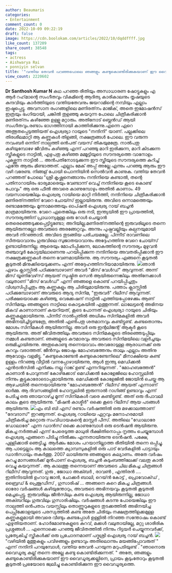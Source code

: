 ```yaml
---
author: Beaumaris
categories:
- Entertainment
comment_count: 0
date: 2022-10-09 09:22:19
draft: false
image: https://cdn.boolokam.com/articles/2022/10/dqddffff.jpg
like_count: 137209
share_count: 38548
tags:
- actress
- Aishwarya Rai
- ponniyin selvan
title: '"വന്തിയ തേവൻ പറഞ്ഞപോലെ ഞങ്ങളും കണ്ടുകൊണ്ടിരിക്കുകയാണ് ഈ വൈഡൂര്യക്കല്ലിനെ..."'
view_count: 2220602
---
```


**Dr Santhosh Kumar N** കഥ പറഞ്ഞ രീതിയും അസാധാരണ ഷോട്ടുകളും എ ആർ റഹ്‌മാന്റെ സംഗീതവും വികമിന്റെ ആദിത്യ കാരികാലനും തൃഷയുടെ കുന്ദവിയും കാർത്തിയുടെ വന്തിയതേവനും ജയറാമിന്റെ നമ്പിയും എല്ലാം ഇഷ്ടപ്പെട്ടു. അവസാന രംഗങ്ങളിലെ മണിരത്‌നം മാജിക്, അതെ ഇമോഷൻസ് ഇത്രയും ഭംഗിയായി, ചങ്കിൽ തുളഞ്ഞു കയറുന്ന പോലെ ചിത്രീകരിക്കാൻ മണിരത്‌നം കഴിഞ്ഞേ ഉള്ളൂ മറ്റാരും. അതിനോട് ബ്ലെൻഡ് ആയി സംഗീതവും.രണ്ടാം ഭാഗത്തിനായി കാത്തിരിക്കുന്നു.എന്നെ ഏറെ അത്ഭുതപ്പെടുത്തിയത് ഐശ്വര്യാ റായുടെ "നന്ദിനി" യാണ്. പല്ലക്കിലെ തിരശീലമാറ്റി ആ കണ്ണുകൾ തിളങ്ങി, നക്ഷത്രങ്ങൾ പോലെ. ഈ വരുന്ന നവംബർ ഒന്നിന് നാല്പത്തി ഒൻപത് വയസ് തികയുമത്രേ. നാൽപതു കഴിയുമ്പോഴേ ജീവിതം കഴിഞ്ഞു എന്ന് പറഞ്ഞു മാറി ഇരിക്കുന്ന, മാറി കിടക്കുന്ന സ്ത്രീകളുടെ നാട്ടിൽ, എഴുപതു കഴിഞ്ഞ മമ്മൂട്ടിയുടെ സൗന്ദര്യത്തെ വാനോളം പുകഴ്ത്തുന്ന നാട്ടിൽ ... അൻപതിനോടടുക്കുന്ന ഈ സ്ത്രീയുടെ സൗന്ദര്യത്തെ കുറിച്ച് എന്തേ ആരും മിണ്ടാത്തത്. എല്ലാം മേക് അപ്പ് അല്ലേ എന്നും പറഞ്ഞു ആരും ഈ വഴി വരേണ്ട. നിങ്ങള് പോയി പൊന്നിയിൻ സെൽവൻ കാണുക. വന്തിയ തേവൻ പറഞ്ഞത് പോലെ "ശ്രീ കൃഷ്ണനെങ്ങാനും നന്ദിനിയെ കണ്ടാൽ, തന്റെ പതിനാറായിരം ഭാര്യമാരെയും വേണ്ടാന്ന് വെച്ച് നന്ദിനിയെ കൂടെ കൊണ്ട് പോവും" ആ ഒരു ഫീൽ അവരെ കാണുമ്പോഴും അതിൽ കാണാം. 49 വയസായെങ്കിലും ഐശ്വര്യ റായിയെ മാറ്റി നിർത്തി, നന്ദിനിയെ ചിത്രീകരിക്കാൻ മണിരത്‌നത്തിന് വേറെ ചോയ്സ് ഇല്ലായിരുന്നു. അവിടെ ഒന്നാമത്തെയും രണ്ടാമത്തേയും മൂന്നാമത്തെയും ഓപ്ഷൻ ഐശ്വര്യ റായ് ബച്ചൻ മാത്രമായിരുന്നു. വേറെ ഏതെങ്കിലും ഒരു നടി, ഇന്ത്യയിൽ ഈ പ്രായത്തിൽ, സൗന്ദര്യത്തിന് പ്രാധാന്യമുള്ള ഒരു റോൾ ചെയ്യാൻ തെരെഞ്ഞെടുക്കപ്പെട്ടിട്ടുണ്ടോ; അറിയില്ല.മണിരത്‌നത്തിന്റെ ഇരുവരിലൂടെ തന്നെ ആയിരുന്നല്ലോ അവരുടെ അരങ്ങേറ്റവും. അന്നും പുഷ്പവല്ലിയും കല്പനയുമായി അവർ നിറഞ്ഞാടി. അവിടെ തുടങ്ങിയ പരിചയമല്ലേ. പിന്നീട് രാവണിലെ സീതയാവാനും ഗുരുവിലെ സുജാതയാവാനും അദ്ദേഹത്തിനു വേറെ ചോയ്സ് ഉണ്ടായിരുന്നില്ല. ആരെയും മോഹിപ്പിക്കുന്ന, ലോകത്തിന്റെ സൗന്ദര്യം മുഴുവൻ തഞ്ചാവൂർ കോട്ടയിലാണെന്നു പറയിപ്പിക്കുന്ന നന്ദിനിയെ അവതരിപ്പിക്കാൻ ഈ നക്ഷത്രക്കണ്ണുകൾ തന്നെ വേണമായിരുന്നു. ആ സൗന്ദര്യം എങ്ങനെ കൂടുതൽ കൂടുതൽ മിനുക്കിയെടുക്കണം എന്ന് അദ്ദേഹത്തിനറിയാമായിരുന്നു. ![](https://cdn.boolokam.com/articles/2022/10/dqddffff.jpg)ഞാൻ ഏഴാം ക്ലാസ്സിൽ പഠിക്കുമ്പോഴാണ് അവർ "മിസ് വേൾഡ്" ആവുന്നത്. അന്ന് മിസ് യൂണിവേഴ്‌സ് ആയത് സുഷ്മിത സെൻ ആയിരുന്നെങ്കിലും അതിനേക്കാൾ വലുതാണ് "മിസ് വേൾഡ്" എന്ന് ഞങ്ങളെ കൊണ്ട് പറയിപ്പിച്ചതും വിശ്വസിപ്പിച്ചതും ആ കണ്ണുകളും ആ ചിരിയുമായിരുന്നു. പത്താം ക്ലാസ്സിൽ പഠിക്കുമ്പോഴാണ് അവരുടെ ആദ്യ സിനിമ, "ഇരുവർ" റിലീസ് ആവുന്നത്. പരീക്ഷയൊക്കെ കഴിഞ്ഞു, വെക്കേഷന് നാട്ടിൽ എത്തിയപ്പോഴേക്കും ആണ് സിനിമയും ഞങ്ങളുടെ നാട്ടിലെ കൊട്ടകയിൽ എത്തുന്നത്. ലാലേട്ടന്റെ അഭിനയ മികവ് കാണാനാണ് കയറിയത്, കൂടെ പോന്നത് ഐശ്വര്യാ റായുടെ ചിരിയും കണ്ണുകളുമായിരുന്നു. പിന്നീട് നാൽപ്പതിൽ അധികം സിനിമകളിൽ അവർ അഭിനയിച്ചിട്ടുണ്ടത്രേ, അതിൽ എൺപതു ശതമാനവും കണ്ടിട്ടുണ്ട്. കണ്ടതൊന്നും മോശം സിനിമകൾ ആയിരുന്നില്ല. അവർ ഒരു ഇന്റലിജന്റ് ആക്ടർ കൂടെ ആയിരുന്നു. അത് ജീവിതത്തിലും അവരുടെ സിനിമകളുടെ തിരഞ്ഞെടുപ്പിലും നമ്മൾ കണ്ടതാണ്. ഞങ്ങളുടെ കൗമാരവും അവരുടെ സിനിമയിലെ വളർച്ചയും ഒരുമിച്ചായിരുന്നു. അതുകൊണ്ടു തന്നെയാവാം അവരോടുള്ള ആരാധനക്ക് ഒരു കുറവും വരാത്തത്. ജീൻസും ജോഷും മോഹബത്തേനും താലും എല്ലാം അതിനു ആവോളം വളമിട്ടു. "കണ്ടുകൊണ്ടേൻ കണ്ടുകൊണ്ടേനിലെ" മീനാക്ഷിയെ കണ്ട് ഉള്ളം നിറഞ്ഞു വീട്ടിൽ വന്നപ്പോഴായിരുന്നു, ആൾ ഇന്ത്യ മെഡിക്കൽ എൻട്രൻസിൽ എനിക്കും നല്ല റാങ്ക് ഉണ്ട് എന്നറിയുന്നത് . "മോഹബത്തേൻ" കാണാൻ പോവുന്നത് കോഴിക്കോട് മെഡിക്കൽ കോളേജിലെ ഹോസ്റ്റലിൽ നിന്നും കൂട്ടുകാരോടൊപ്പമായിരുന്നു. മെഡിക്കൽ കോളേജിൽ ജോയിൻ ചെയ്ത ആ ആഴചയിൽ തന്നെയായിരുന്നു "മോഹബത്തേൻ" റിലീസ് ആയത് എന്നാണ് ഓർമ്മ. ആ ദിവസങ്ങളിൽ ഹോസ്റ്റലിൽ ഇരുന്നാൽ റാഗിങ്ങ് ഉണ്ടാവും എന്ന് പേടിച്ചു ഒരു ഞായറാഴ്ച്ച മൂന്ന് സിനിമകൾ വരെ കണ്ടിട്ടുണ്ട്. അത് ഒരു ദീപാവലി കാലം കൂടെ ആയിരുന്നു. "മിഷൻ കാശ്മീർ" ഒക്കെ കൂടെ റിലീസ് ആയ പടങ്ങൾ ആയിരുന്നു. ![](https://cdn.boolokam.com/articles/2022/10/vssvvv.jpg)എം ബി ബി എസ് രണ്ടാം വർഷത്തിൽ ഒരു മഴക്കാലത്താണ് "ദേവദാസ്" ഇറങ്ങുന്നത്. ഐശ്വര്യ റായിയെ ഏറ്റവും മനോഹരമായി ചിത്രീകരിച്ച മറ്റൊരു സംവിധായകന്റെ മാസ്റ്റർ പീസ്. അതിലെ "ഡോലാരേ ഡോലാരേ" എന്ന ഡാൻസ് ഒക്കെ കാണുമ്പോൾ ഒരു ടെൻഷൻ ആയിരുന്നു. മികച്ച നർത്തകി എന്ന് പേരെടുത്ത മാധുരി ദീക്ഷിതിനൊപ്പം നൃത്തം ചെയ്യുമ്പോൾ ഐശ്വര്യ എങ്ങനെ പിടിച്ചു നിൽക്കും എന്നതായിരുന്നു ടെൻഷൻ. പക്ഷേ, പുള്ളിക്കാരി ഞെട്ടിച്ചു. ആർക്കും മോശം പറയാനില്ലാത്ത രീതിയിൽ തന്നെ ഒപ്പിച്ചു. ആ പാട്ടെല്ലാം ആ കാലത്തെ ക്യാമ്പസുകളിൽ ഒരു പാട് വേദികളിൽ പാട്ടായും ഡാൻസായും തകർത്തു. 2007 ലായിരുന്നു ഞങ്ങളുടെ കല്യാണം. അതേ വർഷം കുറച്ചു മാസങ്ങൾക്ക് മുൻപാണ് ഐശ്വര്യ, ബച്ചൻ കുടുംബത്തിലേക്ക് വലതു കാൽ വെച്ചു കയറുന്നത് . ആ കാലത്തു തന്നെയാണ് അവരുടെ ചില മികച്ച ചിത്രങ്ങൾ റിലീസ് ആവുന്നത്. ഗുരു , ജോധാ അക്ബർ , രാവൺ , എന്തിരൻ .... ഇതിനിടയിൽ ഉംറാവു ജാൻ, ചോക്കർ ബാലി, റെയ്ൻ കോട്ട് , പ്രൊവോക്ഡ് , ബ്രൈഡ് & പ്രെജുഡീസ് , ഗുസാരിഷ് ... അങ്ങനെ കുറെ മികച്ച ചിത്രങ്ങൾ. ഓരോ വർഷങ്ങൾ കഴിയുന്തോറും, അവരുടെ അഭിനയവും കൂടുതൽ കൂടുതൽ മെച്ചപ്പെട്ടു. ഇരുവരിലും ജീൻസിലും കണ്ട ഐശ്വര്യ ആയിരുന്നില്ല, ജോധാ അക്ബറിലും ഗുരുവിലും ഗുസാരിഷിലും. വർഷങ്ങൾ കടന്നു പോയെങ്കിലും ഈ നാല്പത്തി ഒൻപതാം വയസ്സിലും തൊണ്ണൂറുകളുടെ തുടക്കത്തിൽ അഭിനയിച്ച പെപ്സിക്കോളയുടെ പരസ്യത്തിൽ കണ്ട അതേ ചിരിയും നക്ഷത്രത്തിളക്കമുള്ള കണ്ണുകളുമായി അവരെ വീണ്ടും കണ്ടപ്പോൾ ഉള്ളിൽ നിറഞ്ഞ സന്തോഷം കൊണ്ട് എഴുതിയതാണ്. ഹോർമോണുകളുടെ കുറവ്, മക്കൾ വലുതായില്ലേ, മറ്റു ശാരീരിക പ്രശ്നങ്ങൾ ... എന്നൊക്കെ പറഞ്ഞു ജീവിതത്തിൽ നിന്നും റിട്ടയർ ചെയ്യുന്നവർക്ക്, പ്രത്യേകിച്ച് സ്ത്രീകൾക്ക് ഒരു പ്രചോദനമാണ് പദ്മശ്രീ ഐശ്വര്യ റായ് ബച്ചൻ. ![](https://cdn.boolokam.com/articles/2022/10/fwww-scaled.webp)"വഴിയിൽ മുത്തുകളും പവിഴങ്ങളും ഉണ്ടാവും അതിലൊന്നും മയങ്ങിപ്പോവരുത് " എന്ന് നന്ദിനി പറയുമ്പോൾ, വന്തിയ തേവൻ പറയുന്ന മറുപടിയുണ്ട് . "ഞാനൊരു വൈഡൂര്യ കല്ല് തന്നെ അല്ലേ കണ്ടു കൊണ്ടിരിക്കുന്നത്. " അതേ, ഞങ്ങളും കണ്ടുകൊണ്ടിരിക്കുകയാണ് ഈ വൈഡൂര്യക്കല്ലിനെ, പ്രായം കൂടുംതോറും കൂടുതൽ കൂടുതൽ പ്രഭയോടെ ജ്വലിച്ചു കൊണ്ടിരിക്കുന്ന ഈ വൈഡൂര്യത്തെ.